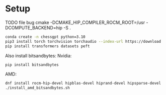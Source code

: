 # Setup

 TODO file bug cmake -DCMAKE_HIP_COMPILER_ROCM_ROOT=/usr -DCOMPUTE_BACKEND=hip -S .

```bash
conda create -n chessgpt python=3.10
pip3 install torch torchvision torchaudio --index-url https://download.pytorch.org/whl/rocm6.1
pip install transformers datasets peft
```
Also install bitsandbytes:
Nvidia:
```bash
pip install bitsandbytes
```
AMD:
```bash
dnf install rocm-hip-devel hipblas-devel hiprand-devel hipsparse-devel
./install_amd_bitsandbytes.sh
```
